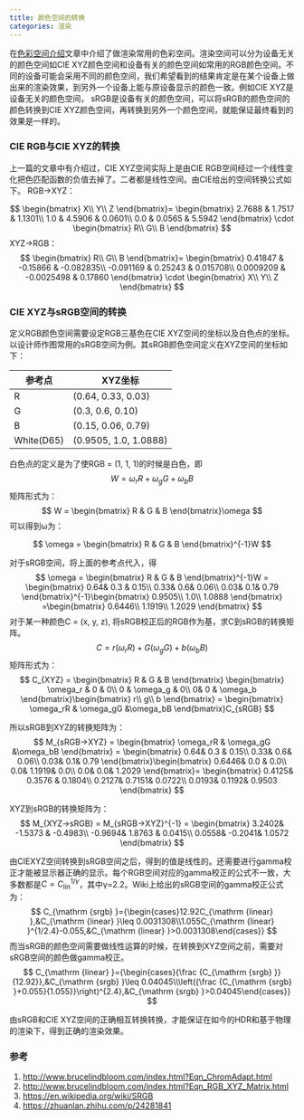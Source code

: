 ```yaml
---
title: 颜色空间的转换
categories: 渲染
---
```

在[色彩空间介绍](https://silence394.github.io/2018/06/28/%E9%A2%9C%E8%89%B2%E7%A9%BA%E9%97%B4%E4%BB%8B%E7%BB%8D/)文章中介绍了做渲染常用的色彩空间。渲染空间可以分为设备无关的颜色空间如CIE XYZ颜色空间和设备有关的颜色空间如常用的RGB颜色空间。不同的设备可能会采用不同的颜色空间，我们希望看到的结果肯定是在某个设备上做出来的渲染效果，到另外一个设备上能与原设备显示的颜色一致。例如CIE XYZ是设备无关的颜色空间， sRGB是设备有关的颜色空间，可以将sRGB的颜色空间的颜色转换到CIE XYZ颜色空间，再转换到另外一个颜色空间，就能保证最终看到的效果是一样的。

### CIE RGB与CIE XYZ的转换
上一篇的文章中有介绍过，CIE XYZ空间实际上是由CIE RGB空间经过一个线性变化把色匹配函数的负值去掉了。二者都是线性空间。由CIE给出的空间转换公式如下。
RGB→XYZ：


$$
\begin{bmatrix}
X\\ 
Y\\ 
Z
\end{bmatrix}=
\begin{bmatrix}
2.7688 & 1.7517 & 1.1301\\
1.0 & 4.5906 & 0.0601\\
0.0 & 0.0565 & 5.5942
\end{bmatrix}
\cdot 
\begin{bmatrix}
R\\ 
G\\ 
B
\end{bmatrix}
$$
XYZ→RGB：
$$
\begin{bmatrix}
R\\ 
G\\ 
B
\end{bmatrix}=
\begin{bmatrix}
0.41847 & -0.15866 & -0.082835\\
-0.091169 & 0.25243 & 0.015708\\
0.0009209 & -0.0025498 & 0.17860
\end{bmatrix}
\cdot 
\begin{bmatrix}
X\\ 
Y\\ 
Z
\end{bmatrix}
$$





### CIE XYZ与sRGB空间的转换
定义RGB颜色空间需要设定RGB三基色在CIE XYZ空间的坐标以及白色点的坐标。以设计师作图常用的sRGB空间为例。其sRGB颜色空间定义在XYZ空间的坐标如下：

参考点 | XYZ坐标
---|---
R | (0.64, 0.33, 0.03)
G | (0.3, 0.6, 0.10)
B | (0.15, 0.06, 0.79)
White(D65) | (0.9505, 1.0, 1.0888)

白色点的定义是为了使RGB = (1, 1, 1)的时候是白色，即
$$
W = \omega_r R + \omega_g G + \omega_b B
$$
矩阵形式为：
$$
W = \begin{bmatrix}
R & G & B
\end{bmatrix}\omega
$$
可以得到ω为：

$$
\omega = \begin{bmatrix}
R & G & B
\end{bmatrix}^{-1}W
$$

对于sRGB空间，将上面的参考点代入，得
$$
\omega = \begin{bmatrix}
R & G & B
\end{bmatrix}^{-1}W = \begin{bmatrix}
 0.64& 0.3 & 0.15\\ 
 0.33&  0.6& 0.06\\ 
 0.03&  0.1& 0.79
\end{bmatrix}^{-1}\begin{bmatrix}
0.9505\\
1.0\\
1.0888
\end{bmatrix} =\begin{bmatrix}
0.6446\\
1.1919\\
1.2029 
\end{bmatrix}
$$
对于某一种颜色C = (x, y, z), 将sRGB校正后的RGB作为基，求C到sRGB的转换矩阵。
$$
C = r(\omega_rR) + G(\omega_gG) + b(\omega_bB)
$$
矩阵形式为：
$$
C_{XYZ} = \begin{bmatrix}
R & G & B
\end{bmatrix} \begin{bmatrix}
\omega_r & 0 & 0\\
0 & \omega_g & 0\\ 
 0& 0 & \omega_b
\end{bmatrix}\begin{bmatrix}
r\\ 
g\\ 
b
\end{bmatrix} = \begin{bmatrix}
\omega_rR & \omega_gG &\omega_bB 
\end{bmatrix}C_{sRGB}
$$

所以sRGB到XYZ的转换矩阵为：
$$
M_{sRGB→XYZ} = \begin{bmatrix}
\omega_rR & \omega_gG &\omega_bB 
\end{bmatrix} = \begin{bmatrix}
 0.64& 0.3 & 0.15\\ 
 0.33&  0.6& 0.06\\ 
 0.03&  0.1& 0.79
\end{bmatrix}\begin{bmatrix}
 0.6446& 0.0 & 0.0\\ 
 0.0&  1.1919& 0.0\\ 
 0.0&  0.0& 1.2029
\end{bmatrix}=
\begin{bmatrix}
0.4125& 0.3576 & 	0.1804\\ 
 0.2127&  0.7151& 0.0722\\ 
0.0193& 0.1192& 0.9503 
\end{bmatrix}
$$

XYZ到sRGB的转换矩阵为：
$$
M_{XYZ→sRGB} =
M_{sRGB→XYZ}^{-1} =
\begin{bmatrix}
 3.2402& -1.5373 & -0.4983\\ 
-0.9694&  1.8763 & 0.0415\\ 
 0.0558&  -0.2041& 1.0572
\end{bmatrix}
$$

由CIEXYZ空间转换到sRGB空间之后，得到的值是线性的。还需要进行gamma校正才能被显示器正确的显示。每个RGB空间对应的gamma校正的公式不一致，大多数都是$C = C_{\text{lin}}^{1/\gamma}$，其中γ=2.2。Wiki上给出的sRGB空间的gamma校正公式为：
$$
C_{\mathrm {srgb} }={\begin{cases}12.92C_{\mathrm {linear} },&C_{\mathrm {linear} }\leq 0.0031308\\1.055C_{\mathrm {linear} }^{1/2.4}-0.055,&C_{\mathrm {linear} }>0.0031308\end{cases}}
$$
而当sRGB的颜色空间需要做线性运算的时候，在转换到XYZ空间之前，需要对sRGB空间的颜色做gamma校正。
$$
C_{\mathrm {linear} }={\begin{cases}{\frac {C_{\mathrm {srgb} }}{12.92}},&C_{\mathrm {srgb} }\leq 0.04045\\\left({\frac {C_{\mathrm {srgb} }+0.055}{1.055}}\right)^{2.4},&C_{\mathrm {srgb} }>0.04045\end{cases}}
$$

由sRGB和CIE XYZ空间的正确相互转换转换，才能保证在如今的HDR和基于物理的渲染下，得到正确的渲染效果。

### 参考
1. http://www.brucelindbloom.com/index.html?Eqn_ChromAdapt.html
2. http://www.brucelindbloom.com/index.html?Eqn_RGB_XYZ_Matrix.html
3. https://en.wikipedia.org/wiki/SRGB
4. https://zhuanlan.zhihu.com/p/24281841
